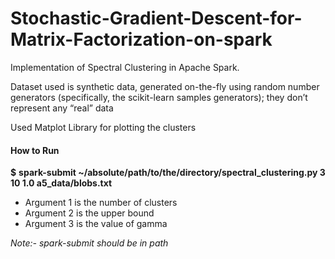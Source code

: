 # Stochastic-Gradient-Descent-for-Matrix-Factorization-on-spark
Implementation of Spectral Clustering in Apache Spark.

Dataset used is synthetic data, generated on-the-fly using random number generators (specifically,
the scikit-learn samples generators); they don’t represent any “real” data

Used Matplot Library for plotting the clusters

#### How to Run
  **$** **spark-submit ~/absolute/path/to/the/directory/spectral_clustering.py 3 10 1.0 a5_data/blobs.txt**
  
- Argument 1 is the number of clusters
- Argument 2 is the upper bound
- Argument 3 is the value of gamma

*Note:- spark-submit should be in path*